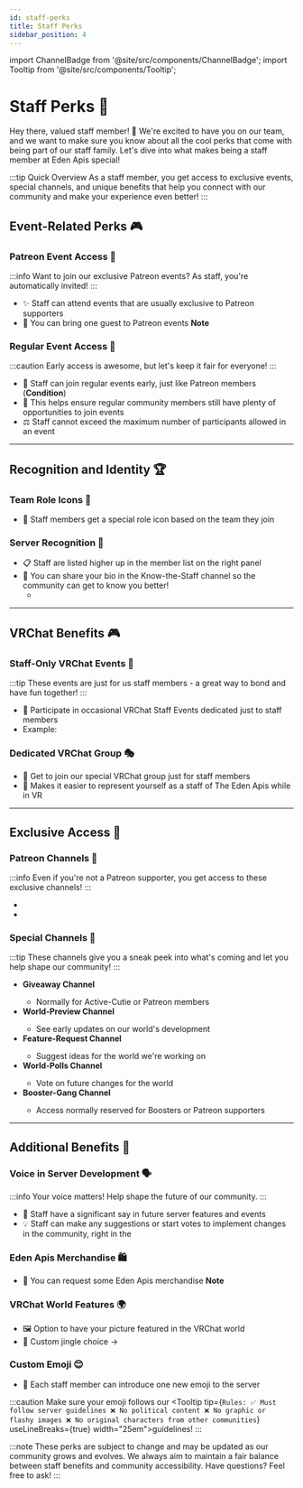 ```yaml
---
id: staff-perks
title: Staff Perks
sidebar_position: 4
---
```


import ChannelBadge from '@site/src/components/ChannelBadge';
import Tooltip from '@site/src/components/Tooltip';

# Staff Perks 🎁

Hey there, valued staff member! 👋 We're excited to have you on our team, and we want to make sure you know about all the cool perks that come with being part of our staff family. Let's dive into what makes being a staff member at Eden Apis special!

:::tip Quick Overview
As a staff member, you get access to exclusive events, special channels, and unique benefits that help you connect with our community and make your experience even better!
:::

## Event-Related Perks 🎮

### Patreon Event Access 🎫

:::info
Want to join our exclusive Patreon events? As staff, you're automatically invited!
:::

- ✨ Staff can attend events that are usually exclusive to Patreon supporters
- 👥 You can bring one guest to Patreon events <Tooltip tip="If these events get crowded in the future, we might need to revisit this perk to keep things fair for paying patrons." width="22em"><b>Note</b></Tooltip>

### Regular Event Access 🎯

:::caution
Early access is awesome, but let's keep it fair for everyone!
:::

- 🎉 Staff can join regular events early, just like Patreon members (<Tooltip tip="Staff can join early only if there are fewer than 35 total sign-ups for the event. This helps keep things fair for everyone!" width="18em"><b>Condition</b></Tooltip>)
- 🤝 This helps ensure regular community members still have plenty of opportunities to join events
- ⚖️ Staff cannot exceed the maximum number of participants allowed in an event

---

## Recognition and Identity 🏆

### Team Role Icons 👑

- 🎨 Staff members get a special role icon based on the team they join

### Server Recognition 🌟

- 📋 Staff are listed higher up in the member list on the right panel
- 📝 You can share your bio in the Know-the-Staff channel so the community can get to know you better!
  - <ChannelBadge label="Know-the-Staff" link="https://discord.com/channels/734595073920204940/1199888605112447026" />

---

## VRChat Benefits 🎮

### Staff-Only VRChat Events 🎪

:::tip
These events are just for us staff members - a great way to bond and have fun together!
:::

- 🎯 Participate in occasional VRChat Staff Events dedicated just to staff members
- Example: <ChannelBadge variant="post" label="Staff Events" link="https://discord.com/channels/734595073920204940/1299086934437793812" />

### Dedicated VRChat Group 🎭

- 🤝 Get to join our special VRChat group just for staff members
- 🎨 Makes it easier to represent yourself as a staff of The Eden Apis while in VR

---

## Exclusive Access 🔑

### Patreon Channels 💎

:::info
Even if you're not a Patreon supporter, you get access to these exclusive channels!
:::

- <ChannelBadge label="Patreon Chat" link="https://discord.com/channels/734595073920204940/811089852934258708" />
- <ChannelBadge label="💎Patreon Sexy Voices" variant="vc" link="https://discord.com/channels/734595073920204940/811089922588409856" />

### Special Channels 🎯

:::tip
These channels give you a sneak peek into what's coming and let you help shape our community!
:::

- **Giveaway Channel** <ChannelBadge label="Giveaways" link="https://discord.com/channels/734595073920204940/916602912636043314" />
  - Normally for Active-Cutie or Patreon members
- **World-Preview Channel** <ChannelBadge label="World Preview" link="https://discord.com/channels/734595073920204940/1199129449065623582" />
  - See early updates on our world's development
- **Feature-Request Channel** <ChannelBadge variant="post" label="Feature Requests" link="https://discord.com/channels/734595073920204940/1199129751198105641" />
  - Suggest ideas for the world we're working on
- **World-Polls Channel** <ChannelBadge label="World Polls" link="https://discord.com/channels/734595073920204940/1199130149153685514" />
  - Vote on future changes for the world
- **Booster-Gang Channel** <ChannelBadge label="Booster Gang" link="https://discord.com/channels/734595073920204940/811089566979063808" />
  - Access normally reserved for Boosters or Patreon supporters

---

## Additional Benefits 🎁

### Voice in Server Development 🗣️

:::info
Your voice matters! Help shape the future of our community.
:::

- 💭 Staff have a significant say in future server features and events
- 💡 Staff can make any suggestions or start votes to implement changes in the community, right in the <ChannelBadge variant="post" label="🎉staff-projects" link="https://discord.com/channels/734595073920204940/1024400360229589112" />

### Eden Apis Merchandise 🛍️

- 🎁 You can request some Eden Apis merchandise <Tooltip tip="Shipping address needed and subject to what's available" width="18em"><b>Note</b></Tooltip>

### VRChat World Features 🌍

- 🖼️ Option to have your picture featured in the VRChat world
- 🎵 Custom jingle choice -> <ChannelBadge label="World Features" link="https://discord.com/channels/734595073920204940/1217187008695369828" />

### Custom Emoji 😊

- 🎨 Each staff member can introduce one new emoji to the server

:::caution
Make sure your emoji follows our <Tooltip tip={`Rules:
✅ Must follow server guidelines
  ❌ No political content
  ❌ No graphic or flashy images
  ❌ No original characters from other communities`} useLineBreaks={true} width="25em">guidelines</Tooltip>!
:::

:::note
These perks are subject to change and may be updated as our community grows and evolves. We always aim to maintain a fair balance between staff benefits and community accessibility. Have questions? Feel free to ask!
:::
